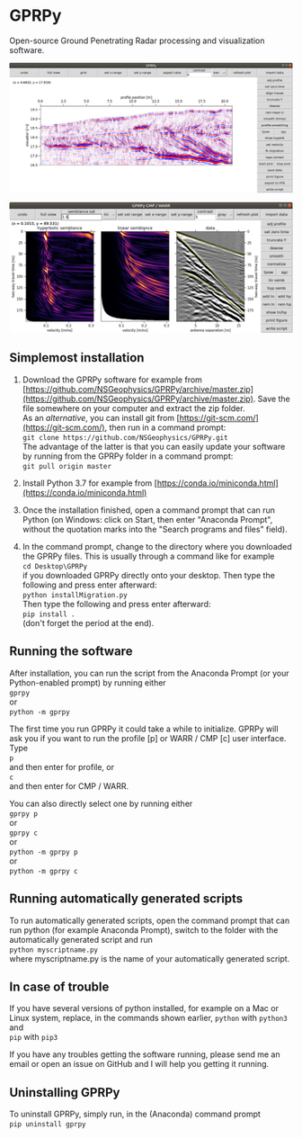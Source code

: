 # GPRPy
Open-source Ground Penetrating Radar processing and visualization software.

![Profile GUI](profileGUI.png)

![CMP/WARR GUI](CWGUI.png)


## Simplemost installation
1) Download the GPRPy software for example from [https://github.com/NSGeophysics/GPRPy/archive/master.zip](https://github.com/NSGeophysics/GPRPy/archive/master.zip). Save the file somewhere on your computer and extract the 
zip folder. <br/>
As an *alternative*, you can install git from [https://git-scm.com/](https://git-scm.com/), then run in a command prompt:<br/>
`git clone https://github.com/NSGeophysics/GPRPy.git`</br>
The advantage of the latter is that you can easily update your software by running from the GPRPy folder in a command prompt:<br/>
`git pull origin master`

2) Install Python 3.7 for example from [https://conda.io/miniconda.html](https://conda.io/miniconda.html)

3) Once the installation finished, open a command prompt that can run Python
(on Windows: click on Start, then enter "Anaconda Prompt", without the 
quotation marks into the "Search programs and files" field).

4) In the command prompt, change to the directory  where you downloaded the GPRPy files.
This is usually through a command like for example<br/>
`cd Desktop\GPRPy`<br/>
if you downloaded GPRPy directly onto your desktop. Then type the following and press enter
afterward:<br/>
`python installMigration.py`<br/>
Then type the following and press enter afterward:<br/>
`pip install .`<br/>
(don't forget the period at the end).


## Running the software
After installation, you can run the script from the Anaconda Prompt (or your Python-enabled prompt) by running
either<br/>
`gprpy`<br/>
or<br/>
`python -m gprpy`

The first time you run GPRPy it could take a while to initialize.
GPRPy will ask you if you want to run the profile [p] or WARR / CMP [c] user interface.
Type<br/>
`p`<br/>
and then enter for profile, or<br/>
`c`<br/>
and then enter for CMP / WARR.

You can also directly select one by running either<br/>
`gprpy p`<br/>
or<br/>
`gprpy c`<br/>
or<br/>
`python -m gprpy p`<br/>
or<br/>
`python -m gprpy c`


## Running automatically generated scripts
To run automatically generated scripts, open the command prompt that can run python (for example Anaconda Prompt), switch to the folder with the automatically generated script and run<br/>
`python myscriptname.py`<br/>
where myscriptname.py is the name of your automatically generated script.  


## In case of trouble
If you have several versions of python installed, for example on a Mac or Linux system, 
replace, in the commands shown earlier,
`python` with `python3`<br/>
and<br/>
`pip` with `pip3`

If you have any troubles getting the software running, please send me an email or open an issue
on GitHub and I will help you getting it running.


## Uninstalling GPRPy
To uninstall GPRPy, simply run, in the (Anaconda) command prompt<br/>
`pip uninstall gprpy`

